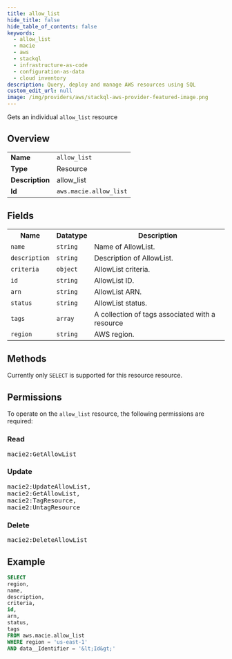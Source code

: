 ```yaml
---
title: allow_list
hide_title: false
hide_table_of_contents: false
keywords:
  - allow_list
  - macie
  - aws
  - stackql
  - infrastructure-as-code
  - configuration-as-data
  - cloud inventory
description: Query, deploy and manage AWS resources using SQL
custom_edit_url: null
image: /img/providers/aws/stackql-aws-provider-featured-image.png
---
```

Gets an individual <code>allow_list</code> resource

## Overview
<table><tbody>
<tr><td><b>Name</b></td><td><code>allow_list</code></td></tr>
<tr><td><b>Type</b></td><td>Resource</td></tr>
<tr><td><b>Description</b></td><td>allow_list</td></tr>
<tr><td><b>Id</b></td><td><code>aws.macie.allow_list</code></td></tr>
</tbody></table>

## Fields
<table><tbody>
<tr><th>Name</th><th>Datatype</th><th>Description</th></tr>
<tr><td><code>name</code></td><td><code>string</code></td><td>Name of AllowList.</td></tr>
<tr><td><code>description</code></td><td><code>string</code></td><td>Description of AllowList.</td></tr>
<tr><td><code>criteria</code></td><td><code>object</code></td><td>AllowList criteria.</td></tr>
<tr><td><code>id</code></td><td><code>string</code></td><td>AllowList ID.</td></tr>
<tr><td><code>arn</code></td><td><code>string</code></td><td>AllowList ARN.</td></tr>
<tr><td><code>status</code></td><td><code>string</code></td><td>AllowList status.</td></tr>
<tr><td><code>tags</code></td><td><code>array</code></td><td>A collection of tags associated with a resource</td></tr>
<tr><td><code>region</code></td><td><code>string</code></td><td>AWS region.</td></tr>

</tbody></table>

## Methods
Currently only <code>SELECT</code> is supported for this resource resource.

## Permissions

To operate on the <code>allow_list</code> resource, the following permissions are required:

### Read
<pre>
macie2:GetAllowList</pre>

### Update
<pre>
macie2:UpdateAllowList,
macie2:GetAllowList,
macie2:TagResource,
macie2:UntagResource</pre>

### Delete
<pre>
macie2:DeleteAllowList</pre>


## Example
```sql
SELECT
region,
name,
description,
criteria,
id,
arn,
status,
tags
FROM aws.macie.allow_list
WHERE region = 'us-east-1'
AND data__Identifier = '&lt;Id&gt;'
```
